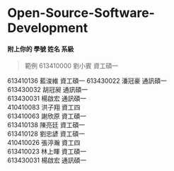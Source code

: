 # Open-Source-Software-Development
#### 附上你的 學號 姓名 系級
> 範例 613410000 劉小賓 資工碩一

613410136 藍浚維 資工碩一
613430022 潘冠豪 通訊碩一  
613430032 胡冠昶 通訊碩一  
613430031 楊啟宏 通訊碩一  
410410083 洪子翔 資工四  
613410063 謝欣原 資工碩一  
613410138 陳亮廷 資工碩一  
613410128 劉忠諺 資工碩一  
410410026 張渟瀚 資工四  
613410023 林上暉 資工碩一  
613430031 楊啟宏 通訊碩一  
